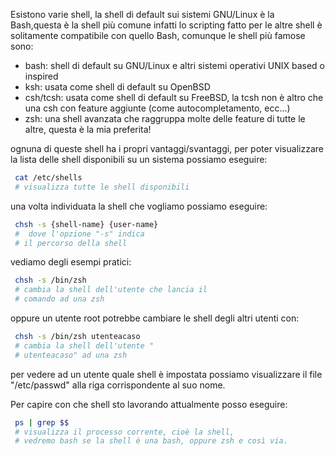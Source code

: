 
Esistono varie shell, la shell di default sui sistemi GNU/Linux è
la Bash,questa è la shell più comune infatti lo scripting fatto
per le altre shell è solitamente compatibile con quello Bash,
comunque le shell più famose sono:

* bash: shell di default su GNU/Linux e altri sistemi operativi
  UNIX based o inspired
* ksh: usata come shell di default su OpenBSD
* csh/tcsh: usata come shell di default su FreeBSD, la tcsh non
  è altro che una csh con feature aggiunte (come
  autocompletamento, ecc...)
* zsh: una shell avanzata che raggruppa molte delle feature di
  tutte le altre, questa è la mia preferita!

ognuna di queste shell ha i propri vantaggi/svantaggi, per poter
visualizzare la lista delle shell disponibili su un sistema
possiamo eseguire:

```sh
 cat /etc/shells
 # visualizza tutte le shell disponibili
```
una volta individuata la shell che vogliamo possiamo eseguire:

```sh
 chsh -s {shell-name} {user-name}
 #  dove l'opzione "-s" indica
 # il percorso della shell
```
vediamo degli esempi pratici:

```sh
 chsh -s /bin/zsh
 # cambia la shell dell'utente che lancia il
 # comando ad una zsh
```
oppure un utente root potrebbe cambiare le shell degli altri
utenti con:

```sh
 chsh -s /bin/zsh utenteacaso
 # cambia la shell dell'utente "
 # utenteacaso" ad una zsh
```
per vedere ad un utente quale shell è impostata possiamo
visualizzare il file "/etc/passwd" alla riga corrispondente al
suo nome.

Per capire con che shell sto lavorando attualmente posso
eseguire:

```sh
 ps | grep $$
 # visualizza il processo corrente, cioè la shell,
 # vedremo bash se la shell è una bash, oppure zsh e così via.
```


